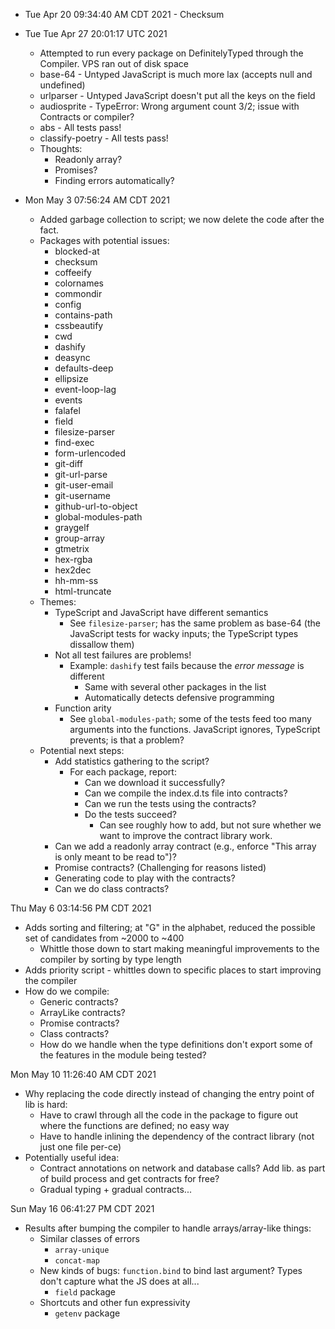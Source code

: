 - Tue Apr 20 09:34:40 AM CDT 2021 - Checksum

- Tue Tue Apr 27 20:01:17 UTC 2021
  - Attempted to run every package on DefinitelyTyped through the Compiler. VPS ran out of disk space
  - base-64 - Untyped JavaScript is much more lax (accepts null and undefined)
  - urlparser - Untyped JavaScript doesn't put all the keys on the field
  - audiosprite - TypeError: Wrong argument count 3/2; issue with Contracts or compiler?
  - abs - All tests pass!
  - classify-poetry - All tests pass!
  - Thoughts:
    - Readonly array?
    - Promises?
    - Finding errors automatically?
- Mon May 3 07:56:24 AM CDT 2021
  - Added garbage collection to script; we now delete the code after the fact.
  - Packages with potential issues:
    - blocked-at
    - checksum
    - coffeeify
    - colornames
    - commondir
    - config
    - contains-path
    - cssbeautify
    - cwd
    - dashify
    - deasync
    - defaults-deep
    - ellipsize
    - event-loop-lag
    - events
    - falafel
    - field
    - filesize-parser
    - find-exec
    - form-urlencoded
    - git-diff
    - git-url-parse
    - git-user-email
    - git-username
    - github-url-to-object
    - global-modules-path
    - graygelf
    - group-array
    - gtmetrix
    - hex-rgba
    - hex2dec
    - hh-mm-ss
    - html-truncate
  - Themes:
    - TypeScript and JavaScript have different semantics
      - See `filesize-parser`; has the same problem as base-64 (the JavaScript tests for wacky inputs; the TypeScript types dissallow them)
    - Not all test failures are problems!
      - Example: `dashify` test fails because the _error message_ is different
        - Same with several other packages in the list
        - Automatically detects defensive programming
    - Function arity
      - See `global-modules-path`; some of the tests feed too many arguments into the functions. JavaScript ignores, TypeScript prevents; is that a problem?
  - Potential next steps:
    - Add statistics gathering to the script?
      - For each package, report:
        - Can we download it successfully?
        - Can we compile the index.d.ts file into contracts?
        - Can we run the tests using the contracts?
        - Do the tests succeed?
          - Can see roughly how to add, but not sure whether we want to improve the contract library work.
    - Can we add a readonly array contract (e.g., enforce "This array is only meant to be read to")?
    - Promise contracts? (Challenging for reasons listed)
    - Generating code to play with the contracts?
    - Can we do class contracts?

Thu May 6 03:14:56 PM CDT 2021

- Adds sorting and filtering; at "G" in the alphabet, reduced the possible set of candidates from ~2000 to ~400
  - Whittle those down to start making meaningful improvements to the compiler by sorting by type length
- Adds priority script - whittles down to specific places to start improving the compiler
- How do we compile:
  - Generic contracts?
  - ArrayLike contracts?
  - Promise contracts?
  - Class contracts?
  - How do we handle when the type definitions don't export some of the features in the module being tested?

Mon May 10 11:26:40 AM CDT 2021

- Why replacing the code directly instead of changing the entry point of lib is hard:
  - Have to crawl through all the code in the package to figure out where the functions are defined; no easy way
  - Have to handle inlining the dependency of the contract library (not just one file per-ce)
- Potentially useful idea:
  - Contract annotations on network and database calls? Add lib. as part of build process and get contracts for free?
  - Gradual typing + gradual contracts...

Sun May 16 06:41:27 PM CDT 2021

- Results after bumping the compiler to handle arrays/array-like things:
  - Similar classes of errors
    - `array-unique`
    - `concat-map`
  - New kinds of bugs: `function.bind` to bind last argument? Types don't capture what the JS does at all...
    - `field` package
  - Shortcuts and other fun expressivity
    - `getenv` package
